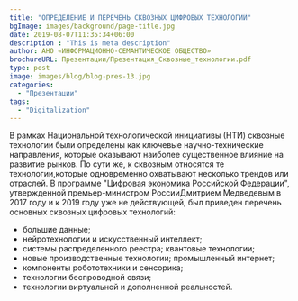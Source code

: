 ```yaml
---
title: "ОПРЕДЕЛЕНИЕ И ПЕРЕЧЕНЬ СКВОЗНЫХ ЦИФРОВЫХ ТЕХНОЛОГИЙ"
bgImage: images/background/page-title.jpg
date: 2019-08-07T11:35:34+06:00
description : "This is meta description"
author: АНО «ИНФОРМАЦИОННО-СЕМАНТИЧЕСКОЕ ОБЩЕСТВО»
brochureURL: Презентации/Презентация_Сквозные_технологии.pdf
type: post
image: images/blog/blog-pres-13.jpg
categories: 
  - "Презентации"
tags:
  - "Digitalization"
---
```


В рамках Национальной технологической инициативы (НТИ) сквозные технологии были определены как ключевые научно-технические направления, которые оказывают наиболее существенное влияние на развитие рынков. По сути же, к сквозным относятся те технологии,которые одновременно охватывают несколько трендов или отраслей. 
В программе "Цифровая экономика Российской Федерации", утвержденной премьер-министром РоссииДмитрием Медведевым в 2017 году и к 2019 году уже не действующей, был приведен перечень основных сквозных цифровых технологий: 

- большие данные; 
- нейротехнологии и искусственный интеллект; 
- системы распределенного реестра; квантовые технологии; 
- новые производственные технологии; промышленный интернет; 
- компоненты робототехники и сенсорика; 
- технологии беспроводной связи; 
- технологии виртуальной и дополненной реальностей. 